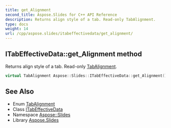 ```yaml
---
title: get_Alignment
second_title: Aspose.Slides for C++ API Reference
description: Returns align style of a tab. Read-only TabAlignment.
type: docs
weight: 14
url: /cpp/aspose.slides/itabeffectivedata/get_alignment/
---
```

## ITabEffectiveData::get_Alignment method


Returns align style of a tab. Read-only [TabAlignment](../../tabalignment/).

```cpp
virtual TabAlignment Aspose::Slides::ITabEffectiveData::get_Alignment()=0
```

## See Also

* Enum [TabAlignment](../../tabalignment/)
* Class [ITabEffectiveData](../)
* Namespace [Aspose::Slides](../../)
* Library [Aspose.Slides](../../../)
